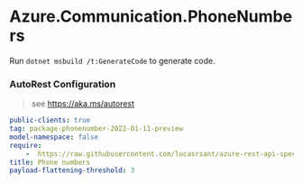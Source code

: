 # Azure.Communication.PhoneNumbers

Run `dotnet msbuild /t:GenerateCode` to generate code.

### AutoRest Configuration
> see https://aka.ms/autorest

``` yaml
public-clients: true
tag: package-phonenumber-2022-01-11-preview
model-namespace: false
require:
    -  https://raw.githubusercontent.com/lucasrsant/azure-rest-api-specs/2bf34da7c005f8ea28d531a30bea2017e617bbcc/specification/communication/data-plane/PhoneNumbers/readme.md
title: Phone numbers
payload-flattening-threshold: 3
```